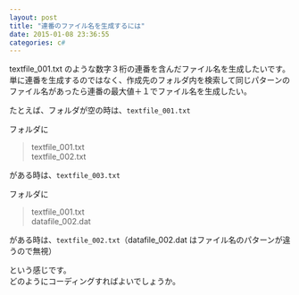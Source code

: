 ```yaml
---
layout: post
title: "連番のファイル名を生成するには"
date: 2015-01-08 23:36:55
categories: c#
---
```

<p>textfile_001.txt のような数字３桁の連番を含んだファイル名を生成したいです。<br>
単に連番を生成するのではなく、作成先のフォルダ内を検索して同じパターンのファイル名があったら連番の最大値＋１でファイル名を生成したい。</p>

<p>たとえば、フォルダが空の時は、<code>textfile_001.txt</code></p>

<p>フォルダに</p>

<blockquote>
  <p>textfile_001.txt<br>
  textfile_002.txt</p>
</blockquote>

<p>がある時は、<code>textfile_003.txt</code></p>

<p>フォルダに</p>

<blockquote>
  <p>textfile_001.txt<br>
  datafile_002.dat</p>
</blockquote>

<p>がある時は、<code>textfile_002.txt</code>（datafile_002.dat はファイル名のパターンが違うので無視）</p>

<p>という感じです。<br>
どのようにコーディングすればよいでしょうか。</p>
